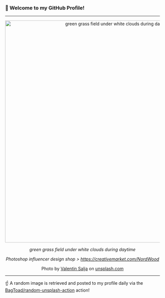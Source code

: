 ### 👋 Welcome to my GitHub Profile!

----

<div align="center">
  <img width="720" src="https://images.unsplash.com/photo-1594387940149-3a0d32613a14?crop=entropy&cs=tinysrgb&fit=max&fm=jpg&ixid=M3w1NTI0OTR8MHwxfHJhbmRvbXx8fHx8fHx8fDE3NDE1MDA1OTl8&ixlib=rb-4.0.3&q=80&w=1080" alt="green grass field under white clouds during daytime">
  
  <em>green grass field under white clouds during daytime</em>
  
  <em>Photoshop influencer design shop > https://creativemarket.com/NordWood</em>
  
  Photo by [Valentin Salja](https://creativemarket.com/NordWood) on [unsplash.com](https://unsplash.com/)
</div>

----

☝️ A random image is retrieved and posted to my profile daily via the [BagToad/random-unsplash-action](https://github.com/BagToad/random-unsplash-action) action!
